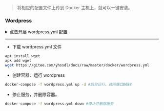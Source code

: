 > 将相应的配置文件上传到 Docker 主机上，就可以一键安装。

### Wordpress
<details>
<summary>点击开展 wordpress.yml 配置</summary><pre><code>
version: '3.3'
services:
   db:
     image: mysql:5.7
     volumes:
       - db_data:/var/lib/mysql
     restart: always
     environment:
       MYSQL_ROOT_PASSWORD: somewordpress
       MYSQL_DATABASE: wordpress
       MYSQL_USER: wordpress
       MYSQL_PASSWORD: wordpress
   wordpress:
     depends_on:
       - db
     image: wordpress:latest
     ports:
       - "8088:80"
     restart: always
     environment:
       WORDPRESS_DB_HOST: db:3306
       WORDPRESS_DB_USER: wordpress
       WORDPRESS_DB_PASSWORD: wordpress
       WORDPRESS_DB_NAME: wordpress
volumes:
    db_data: {}
</code></pre></details>

---

- 下载 wordpress.yml 文件

```sh
apt install wget
apk add wget
wget https://gitee.com/yhssdl/docs/raw/master/docker/wordpress.yml
```

- 创建容器、运行 wordpress

```sh
docker-compose -f wordpress.yml up -d #后台运行，访问端口8088
```

- 停止服务，并删除容器。

```sh
docker-compose -f wordpress.yml down #停止并删除服务
```

